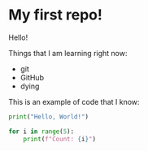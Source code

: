 # My first repo!

Hello!

Things that I am learning right now:
- git
- GitHub
- dying

This is an example of code that I know:
```python
print("Hello, World!")

for i in range(5):
    print(f"Count: {i}")
```